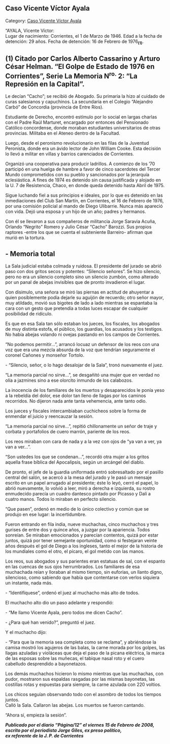 ## Caso Vicente Víctor Ayala

Category: [Caso Vicente Víctor Ayala](http://descubrircorrientes.com.ar/2012/index.php/3408-cronologias/cronologias-del-periodo-independiente/el-poder-ejecutivo-de-la-provincia-de-corrientes/intervenciones-federales-en-corrientes/intervenciones-federales-en-la-segunda-mitad-del-siglo-xx/la-guerra-civil-de-1973-1983-los-desaparecidos/militantes-politicos-victimas-de-la-represion-en-corrientes/caso-vicente-victor-ayala)

“AYALA, Vicente Víctor:  
Lugar de nacimiento: Corrientes, el 1 de Marzo de 1946. Edad a la fecha de detención: 29 años. Fecha de detención: 16 de Febrero de 1976<sub><strong>(1)</strong></sub>.

## **(1)** Citado por Carlos Alberto Cassarino y Arturo César Helman. “El Golpe de Estado de 1976 en Corrientes”, Serie La Memoria N<sup>ro.</sup> 2: “La Represión en la Capital”.

Le decían “Cacho”; se recibió de Abogado. Su primaria la hizo al cuidado de curas salesianos y capuchinos. La secundaria en el Colegio “Alejandro Carbó” de Concordia (provincia de Entre Ríos).

Estudiante de Derecho, encontró estímulo por lo social en largas charlas con el Padre Raúl Marturet, encargado por entonces del Pensionado Católico concordense, donde moraban estudiantes universitarios de otras provincias. Militaba en el Ateneo dentro de la Facultad.

Luego, desde el peronismo revolucionario en las filas de la Juventud Peronista, donde era un ávido lector de John William Cooke. Esta decisión lo llevó a militar en villas y barrios carenciados de Corrientes.

Organizó una cooperativa para producir ladrillos. A comienzo de los ’70 participó en una huelga de hambre a favor de cinco sacerdotes del Tercer Mundo comprometidos con su pueblo y sancionados por la jerarquía eclesiástica. A fines de 1974 es detenido sin causa justificada y alojado en la U. 7 de Resistencia, Chaco, en donde queda detenido hasta Abril de 1975.

Sigue luchando fiel a sus principios e ideales, por lo que es detenido en las inmediaciones del Club San Martín, en Corrientes, el 16 de Febrero de 1976, por una comisión policial al mando de Diego Ulibarrie. Nunca más apareció con vida. Dejó una esposa y un hijo de un año; padres y hermanos.

Con él se llevaron a sus compañeros de militancia Jorge Saravia Acuña, Orlando “Negrito” Romero y Julio César “Cacho” Barozzi. Sus propios raptores -entre los que se cuenta el subteniente Barreiro- afirman que murió en la tortura.

## **\- Memoria total**

La Sala judicial estaba colmada y ruidosa. El presidente del jurado se abrió paso con dos gritos secos y potentes: “Silencio señores”. Se hizo silencio, pero no era un silencio completo sino un silencio zumbón, como alterado por un panal de abejas invisibles que de pronto invadieron el lugar.

Con disimulo, una señora se miró las piernas en actitud de ahuyentar a quien posiblemente podía dejarle su aguijón de recuerdo; otro señor mayor, muy atildado, movió sus bigotes de lado a lado mientras se espantaba la cara con un gesto que pretendía a todas luces escapar de cualquier posibilidad de ridículo.

Es que en esa Sala tan sólo estaban los jueces, los fiscales, los abogados de muy distinta estofa, el público, los guardias, los acusados y los testigos. No había abejas volando ni ovejas pastando en los campos de Corrientes.

“No podemos permitir...”, arrancó locuaz un defensor de los reos con una voz que era una mezcla absurda de la voz que tendrían seguramente el coronel Cañones y monseñor Tortolo.

\- “Silencio, señor, o lo hago desalojar de la Sala”, tronó nuevamente el juez.

“La memoria parcial no sirve...”, se desgañitó una mujer que en verdad no olía a jazmines sino a ese olorcito inmundo de los calabozos.

La inocencia de los familiares de los muertos y desaparecidos le ponía yeso a la rebeldía del dolor, ese dolor tan lleno de llagas por los caminos recorridos. No dijeron nada ante tanta vehemencia, ante tanto odio.

Los jueces y fiscales intercambiaban cuchicheos sobre la forma de enmendar el juicio y reencauzar la sesión.

“La memoria parcial no sirve...”, repitió chillonamente un señor de traje y corbata y portafolios de cuero marrón, pariente de los reos.

Los reos miraban con cara de nada y a la vez con ojos de “ya van a ver, ya van a ver...”.

“Son ustedes los que se condenan...”, recordó otra mujer a los gritos aquella frase bíblica del Apocalipsis, según un arcángel del diablo.

De pronto, el jefe de la guardia uniformada entró sobresaltado por el pasillo central del salón, se acercó a la mesa del jurado y le pasó un mensaje escrito en un papel arrugado al presidente; éste lo leyó, cerró el papel, lo abrió nuevamente, lo volvió a leer, miró a derecha e izquierda, su rostro enmudecido parecía un cuadro dantesco pintado por Picasso y Dalí a cuatro manos. Todos lo miraban en perfecto silencio.

“Que pasen”, ordenó en medio de lo único colectivo y común que se produjo en ese lugar: la incertidumbre.

Fueron entrando en fila india, nueve muchachas, cinco muchachos y tres gurises de entre dos y quince años, a juzgar por la apariencia. Todos sonreían. Se miraban emocionados y parecían contentos, quizá por estar juntos, quizá por tener semejante oportunidad, como si festejaran veinte años después el gol de Diego a los ingleses, tanto el mejor de la historia de los mundiales como el otro, el pícaro, el gol metido con las manos.

Los reos, sus abogados y sus parientes eran estatuas de sal, con el espanto en las cuencas de sus ojos herrumbrados. Los familiares de esa muchachada reían y lloraban al mismo tiempo, sin euforias, un llanto digno, silencioso, como sabiendo que había que contentarse con verlos siquiera un instante, nada más.

\- “Identifíquese”, ordenó el juez al muchacho más alto de todos.

El muchacho alto dio un paso adelante y respondió:

\- “Me llamo Vicente Ayala, pero todos me dicen Cacho”.

\- ¿Para qué han venido?”, preguntó el juez.

Y el muchacho dijo:

\- “Para que la memoria sea completa como se reclama”, y abriéndose la camisa mostró los agujeros de las balas, la carne morada por los golpes, las llagas azuladas y violáceas que deja el paso de la picana eléctrica, la marca de las esposas sobre las muñecas, el tabique nasal roto y el cuero cabelludo desprendido a bayonetazos.

Los demás muchachos hicieron lo mismo mientras que las muchachas, con pudor, mostraron sus espaldas rasgadas por las mismas bayonetas, las costillas rotas y expuestas para siempre, la carne azulada con 220 voltios.

Los chicos seguían observando todo con el asombro de todos los tiempos juntos.  
Calló la Sala. Callaron las abejas. Los muertos se fueron cantando.

“Ahora sí, empieza la sesión”.

**_Publicado por el diario “Página/12” el viernes 15 de Febrero de 2008,_**  
**_escrito por el periodista Jorge Giles, ex preso político,_**  
**_ex referente de la J. P. de Corrientes_**